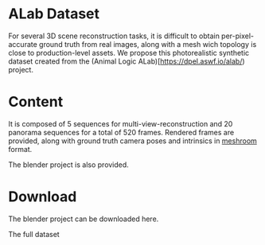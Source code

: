 # ALab Dataset

For several 3D scene reconstruction tasks, it is difficult to obtain per-pixel-accurate ground truth from real images, along with a mesh wich topology is close to production-level assets. 
We propose this photorealistic synthetic dataset created from the (Animal Logic ALab)[https://dpel.aswf.io/alab/) project.

# Content

It is composed of 5 sequences for multi-view-reconstruction and 20 panorama sequences for a total of 520 frames.
Rendered frames are provided, along with ground truth camera poses and intrinsics in [meshroom](https://alicevision.org/) format.

The blender project is also provided.

# Download

The blender project can be downloaded here.

The full dataset